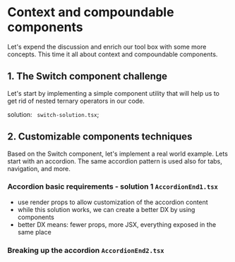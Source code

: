 # Context and compoundable components
Let's expend  the discussion and enrich our tool box with some more concepts.
This time it all about context and compoundable components.

## 1. The Switch component challenge 

Let's start by implementing a simple component utility that will help
us to get rid of nested ternary operators in our code.

solution: ` switch-solution.tsx`;


## 2. Customizable components techniques
Based on the Switch component, let's implement a real world example.
Lets start with an accordion.
The same accordion pattern is used also for tabs, navigation, and more.


### Accordion basic requirements - solution 1 `AccordionEnd1.tsx`
- use render props to allow customization of the accordion content
- while this solution works, we can create a better DX by using components
- better DX means: fewer props, more JSX, everything exposed in the same place


### Breaking up the accordion  `AccordionEnd2.tsx`

